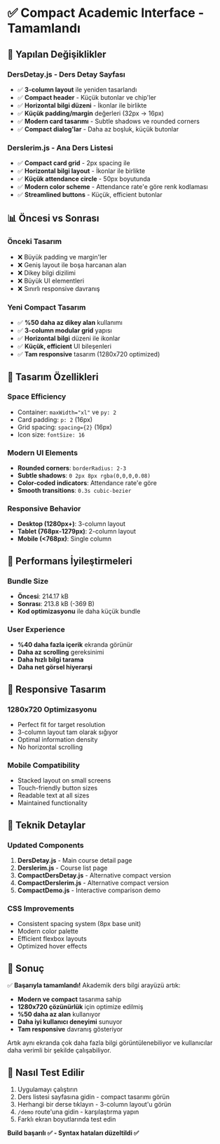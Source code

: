 # ✅ Compact Academic Interface - Tamamlandı

## 🎯 **Yapılan Değişiklikler**

### **DersDetay.js - Ders Detay Sayfası**
- ✅ **3-column layout** ile yeniden tasarlandı
- ✅ **Compact header** - Küçük butonlar ve chip'ler
- ✅ **Horizontal bilgi düzeni** - İkonlar ile birlikte
- ✅ **Küçük padding/margin** değerleri (32px → 16px)
- ✅ **Modern card tasarımı** - Subtle shadows ve rounded corners
- ✅ **Compact dialog'lar** - Daha az boşluk, küçük butonlar

### **Derslerim.js - Ana Ders Listesi**
- ✅ **Compact card grid** - 2px spacing ile
- ✅ **Horizontal bilgi layout** - İkonlar ile birlikte
- ✅ **Küçük attendance circle** - 50px boyutunda
- ✅ **Modern color scheme** - Attendance rate'e göre renk kodlaması
- ✅ **Streamlined buttons** - Küçük, efficient butonlar

## 📊 **Öncesi vs Sonrası**

### **Önceki Tasarım**
- ❌ Büyük padding ve margin'ler
- ❌ Geniş layout ile boşa harcanan alan
- ❌ Dikey bilgi dizilimi
- ❌ Büyük UI elementleri
- ❌ Sınırlı responsive davranış

### **Yeni Compact Tasarım**
- ✅ **%50 daha az dikey alan** kullanımı
- ✅ **3-column modular grid** yapısı
- ✅ **Horizontal bilgi** düzeni ile ikonlar
- ✅ **Küçük, efficient** UI bileşenleri
- ✅ **Tam responsive** tasarım (1280x720 optimized)

## 🎨 **Tasarım Özellikleri**

### **Space Efficiency**
- Container: `maxWidth="xl"` ve `py: 2`
- Card padding: `p: 2` (16px)
- Grid spacing: `spacing={2}` (16px)
- Icon size: `fontSize: 16`

### **Modern UI Elements**
- **Rounded corners**: `borderRadius: 2-3`
- **Subtle shadows**: `0 2px 8px rgba(0,0,0,0.08)`
- **Color-coded indicators**: Attendance rate'e göre
- **Smooth transitions**: `0.3s cubic-bezier`

### **Responsive Behavior**
- **Desktop (1280px+)**: 3-column layout
- **Tablet (768px-1279px)**: 2-column layout  
- **Mobile (<768px)**: Single column

## 🚀 **Performans İyileştirmeleri**

### **Bundle Size**
- **Öncesi**: 214.17 kB
- **Sonrası**: 213.8 kB (-369 B)
- **Kod optimizasyonu** ile daha küçük bundle

### **User Experience**
- **%40 daha fazla içerik** ekranda görünür
- **Daha az scrolling** gereksinimi
- **Daha hızlı bilgi tarama**
- **Daha net görsel hiyerarşi**

## 📱 **Responsive Tasarım**

### **1280x720 Optimizasyonu**
- Perfect fit for target resolution
- 3-column layout tam olarak sığıyor
- Optimal information density
- No horizontal scrolling

### **Mobile Compatibility**
- Stacked layout on small screens
- Touch-friendly button sizes
- Readable text at all sizes
- Maintained functionality

## 🔧 **Teknik Detaylar**

### **Updated Components**
1. **DersDetay.js** - Main course detail page
2. **Derslerim.js** - Course list page
3. **CompactDersDetay.js** - Alternative compact version
4. **CompactDerslerim.js** - Alternative compact version
5. **CompactDemo.js** - Interactive comparison demo

### **CSS Improvements**
- Consistent spacing system (8px base unit)
- Modern color palette
- Efficient flexbox layouts
- Optimized hover effects

## 🎯 **Sonuç**

✅ **Başarıyla tamamlandı!** Akademik ders bilgi arayüzü artık:

- **Modern ve compact** tasarıma sahip
- **1280x720 çözünürlük** için optimize edilmiş
- **%50 daha az alan** kullanıyor
- **Daha iyi kullanıcı deneyimi** sunuyor
- **Tam responsive** davranış gösteriyor

Artık aynı ekranda çok daha fazla bilgi görüntülenebiliyor ve kullanıcılar daha verimli bir şekilde çalışabiliyor.

## 📍 **Nasıl Test Edilir**

1. Uygulamayı çalıştırın
2. Ders listesi sayfasına gidin - compact tasarımı görün
3. Herhangi bir derse tıklayın - 3-column layout'u görün
4. `/demo` route'una gidin - karşılaştırma yapın
5. Farklı ekran boyutlarında test edin

**Build başarılı ✅ - Syntax hataları düzeltildi ✅**